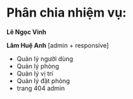 # Phân chia nhiệm vụ:

**Lê Ngọc Vinh**







**Lâm Huệ Anh**
[admin + responsive]
- Quản lý người dùng
- Quản lý phòng
- Quản lý vị trí
- Quản lý đặt phòng
- trang 404 admin

